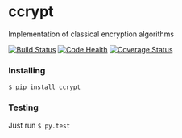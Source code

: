 # ccrypt

Implementation of classical encryption algorithms

[![Build Status](https://travis-ci.org/rougeth/ccrypt.svg?branch=master)](https://travis-ci.org/rougeth/ccrypt)
[![Code Health](https://landscape.io/github/rougeth/ccrypt/master/landscape.png)](https://landscape.io/github/rougeth/ccrypt/master)
[![Coverage Status](https://coveralls.io/repos/rougeth/ccrypt/badge.png?branch=master)](https://coveralls.io/r/rougeth/ccrypt?branch=master)


### Installing

`$ pip install ccrypt`


### Testing
Just run `$ py.test`
